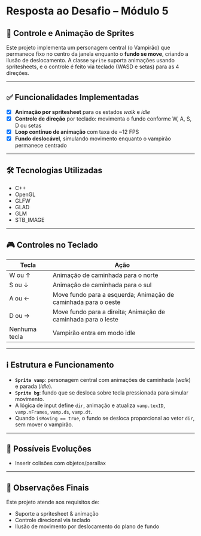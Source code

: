 # Resposta ao Desafio – Módulo 5

## 🎯 Controle e Animação de Sprites

Este projeto implementa um personagem central (o Vampirão) que permanece fixo no centro da janela enquanto o **fundo se move**, criando a ilusão de deslocamento. A classe `Sprite` suporta animações usando spritesheets, e o controle é feito via teclado (WASD e setas) para as 4 direções.

---

## ✅ Funcionalidades Implementadas

- [x] **Animação por spritesheet** para os estados _walk_ e _idle_
- [x] **Controle de direção** por teclado: movimenta o fundo conforme W, A, S, D ou setas
- [x] **Loop contínuo de animação** com taxa de \~12 FPS
- [x] **Fundo deslocável**, simulando movimento enquanto o vampirão permanece centrado

---

## 🛠 Tecnologias Utilizadas

- C++
- OpenGL
- GLFW
- GLAD
- GLM
- STB_IMAGE

---

## 🎮 Controles no Teclado

| Tecla         | Ação                                                           |
| ------------- | -------------------------------------------------------------- |
| W ou ↑        | Animação de caminhada para o norte                             |
| S ou ↓        | Animação de caminhada para o sul                               |
| A ou ←        | Move fundo para a esquerda; Animação de caminhada para o oeste |
| D ou →        | Move fundo para a direita; Animação de caminhada para o leste  |
| Nenhuma tecla | Vampirão entra em modo idle                                    |

---

## ℹ️ Estrutura e Funcionamento

- **`Sprite vamp`**: personagem central com animações de caminhada (_walk_) e parada (_idle_).
- **`Sprite bg`**: fundo que se desloca sobre tecla pressionada para simular movimento.
- A lógica de input define `dir`, animação e atualiza `vamp.texID`, `vamp.nFrames`, `vamp.ds`, `vamp.dt`.
- Quando `isMoving == true`, o fundo se desloca proporcional ao vetor `dir`, sem mover o vampirão.

---

## 🚀 Possíveis Evoluções

- Inserir colisões com objetos/parallax

---

## 📝 Observações Finais

Este projeto atende aos requisitos de:

- Suporte a spritesheet & animação
- Controle direcional via teclado
- Ilusão de movimento por deslocamento do plano de fundo
